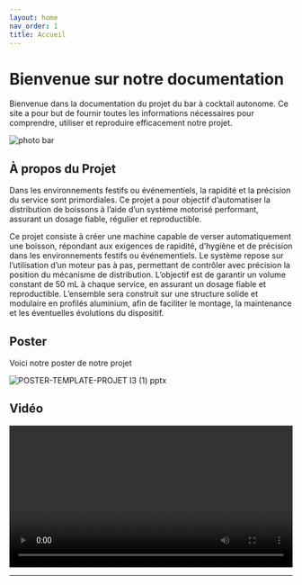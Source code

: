 ```yaml
---
layout: home
nav_order: 1
title: Accueil
---
```


# Bienvenue sur notre documentation

Bienvenue dans la documentation du projet du bar à cocktail autonome. Ce site a pour but de fournir toutes les informations nécessaires pour comprendre, utiliser et reproduire efficacement notre projet.

![photo bar](https://github.com/user-attachments/assets/61c75eec-f46a-4de7-bc0e-1ab3f05e10f5)
## À propos du Projet
Dans les environnements festifs ou événementiels, la rapidité et la précision du service sont primordiales. Ce projet a pour objectif d’automatiser la distribution de boissons à l’aide d’un système motorisé performant, assurant un dosage fiable, régulier et reproductible.

Ce projet consiste à créer une machine capable de verser automatiquement une boisson, répondant aux exigences de rapidité, d’hygiène et de précision dans les environnements festifs ou événementiels. Le système repose sur l’utilisation d’un moteur pas à pas, permettant de contrôler avec précision la position du mécanisme de distribution. L’objectif est de garantir un volume constant de 50 mL à chaque service, en assurant un dosage fiable et reproductible. L’ensemble sera construit sur une structure solide et modulaire en profilés aluminium, afin de faciliter le montage, la maintenance et les éventuelles évolutions du dispositif.

## Poster
Voici notre poster de notre projet 

![POSTER-TEMPLATE-PROJET I3 (1) pptx](https://github.com/user-attachments/assets/f09ac224-bd4e-4838-9068-0cab8fcdbee6)

## Vidéo
<video src="images/intro_amiens.mp4" controls title="Title"  style="width: 100%;"></video>

---
